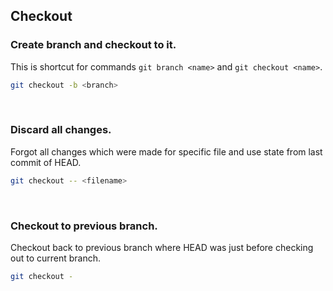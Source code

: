 ## Checkout

### Create branch and checkout to it.
This is shortcut for commands `git branch <name>` and `git checkout <name>`.
```sh
git checkout -b <branch>
```
<br />

### Discard all changes.
Forgot all changes which were made for specific file and use state from last commit of HEAD.
```sh
git checkout -- <filename>
```
<br />

### Checkout to previous branch.
Checkout back to previous branch where HEAD was just before checking out to current branch.
```sh
git checkout -
```
